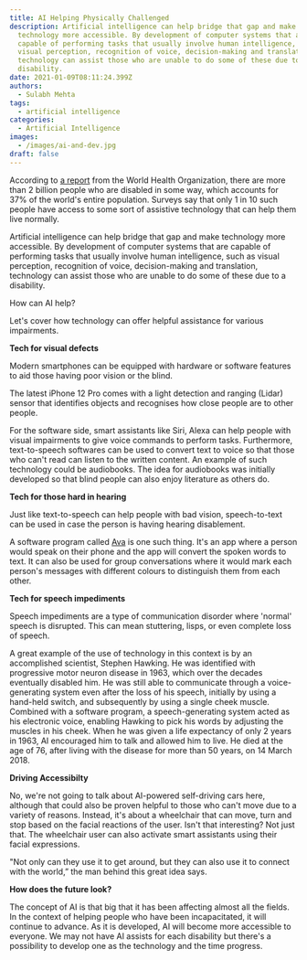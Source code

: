 ```yaml
---
title: AI Helping Physically Challenged
description: Artificial intelligence can help bridge that gap and make
  technology more accessible. By development of computer systems that are
  capable of performing tasks that usually involve human intelligence, such as
  visual perception, recognition of voice, decision-making and translation,
  technology can assist those who are unable to do some of these due to a
  disability.
date: 2021-01-09T08:11:24.399Z
authors:
  - Sulabh Mehta
tags:
  - artificial intelligence
categories:
  - Artificial Intelligence
images:
  - /images/ai-and-dev.jpg
draft: false
---
```

According to [a report](https://www.who.int/disabilities/world_report/2011/report.pdf) from the World Health Organization, there are more than 2 billion people who are disabled in some way, which accounts for 37% of the world's entire population. Surveys say that only 1 in 10 such people have access to some sort of assistive technology that can help them live normally.

<!--more-->

Artificial intelligence can help bridge that gap and make technology more accessible. By development of computer systems that are capable of performing tasks that usually involve human intelligence, such as visual perception, recognition of voice, decision-making and translation, technology can assist those who are unable to do some of these due to a disability.

How can AI help?

Let's cover how technology can offer helpful assistance for various impairments.

**Tech for visual defects**

Modern smartphones can be equipped with hardware or software features to aid those having poor vision or the blind. 

The latest iPhone 12 Pro comes with a light detection and ranging (Lidar) sensor that identifies objects and recognises how close people are to other people.

For the software side, smart assistants like Siri, Alexa can help people with visual impairments to give voice commands to perform tasks. Furthermore, text-to-speech softwares can be used to convert text to voice so that those who can't read can listen to the written content. An example of such technology could be audiobooks. The idea for audiobooks was initially developed so that blind people can also enjoy literature as others do.

**Tech for those hard in hearing**

Just like text-to-speech can help people with bad vision, speech-to-text can be used in case the person is having hearing disablement.

A software program called [Ava](https://www.ava.me/) is one such thing. It's an app where a person would speak on their phone and the app will convert the spoken words to text. It can also be used for group conversations where it would mark each person's messages with different colours to distinguish them from each other.

**Tech for speech impediments**

Speech impediments are a type of communication disorder where 'normal' speech is disrupted. This can mean stuttering, lisps, or even complete loss of speech.

A great example of the use of technology in this context is by an accomplished scientist, Stephen Hawking. He was identified with progressive motor neuron disease in 1963, which over the decades eventually disabled him. He was still able to communicate through a voice-generating system even after the loss of his speech, initially by using a hand-held switch, and subsequently by using a single cheek muscle. Combined with a software program, a speech-generating system acted as his electronic voice, enabling Hawking to pick his words by adjusting the muscles in his cheek. When he was given a life expectancy of only 2 years in 1963, AI encouraged him to talk and allowed him to live. He died at the age of 76, after living with the disease for more than 50 years, on 14 March 2018.

**Driving Accessibilty**

No, we're not going to talk about AI-powered self-driving cars here, although that could also be proven helpful to those who can't move due to a variety of reasons. Instead, it's about a wheelchair that can move, turn and stop based on the facial reactions of the user. Isn't that interesting? Not just that. The wheelchair user can also activate smart assistants using their facial expressions.

"Not only can they use it to get around, but they can also use it to connect with the world,” the man behind this great idea says.

**How does the future look?**

The concept of AI is that big that it has been affecting almost all the fields. In the context of helping people who have been incapacitated, it will continue to advance. As it is developed, AI will become more accessible to everyone. We may not have AI assists for each disability but there's a possibility to develop one as the technology and the time progress.